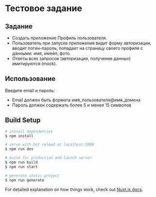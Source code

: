 # Тестовое задание

## Задание
- Создать приложение Профиль пользователя.
- Пользователь при запуске приложения видит форму авторизации, вводит логин-пароль, попадает на страницу своего профиля с данными: имя, имейл, фото.
- Ответы всех запросов (авторизация, получение данных) имитируются (mock).

## Использование
Введите email и пароль:
- Email должен быть формата имя_пользователя@имя_домена  
- Пароль должен содержать более 5 и менее 15 символов

## Build Setup

```bash
# install dependencies
$ npm install

# serve with hot reload at localhost:3000
$ npm run dev

# build for production and launch server
$ npm run build
$ npm run start

# generate static project
$ npm run generate
```

For detailed explanation on how things work, check out [Nuxt.js docs](https://nuxtjs.org).
